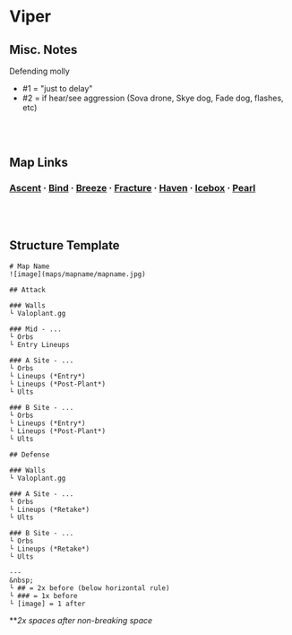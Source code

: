 # Viper

## Misc. Notes
Defending molly
- #1 = "just to delay"
- #2 = if hear/see aggression (Sova drone, Skye dog, Fade dog, flashes, etc)


&nbsp;  
&nbsp;  
## Map Links

### [Ascent](maps/ascent/ascent.md) · [Bind](maps/bind/bind.md) · [Breeze](maps/breeze/breeze.md) · [Fracture](maps/fracture/fracture.md) · [Haven](maps/haven/haven.md) · [Icebox](maps/icebox/icebox.md) · [Pearl](maps/pearl/pearl.md)

&nbsp;  
&nbsp;  
## Structure Template

```
# Map Name
![image](maps/mapname/mapname.jpg)

## Attack

### Walls
└ Valoplant.gg

### Mid - ...
└ Orbs
└ Entry Lineups

### A Site - ...
└ Orbs
└ Lineups (*Entry*)
└ Lineups (*Post-Plant*)
└ Ults

### B Site - ...
└ Orbs
└ Lineups (*Entry*)
└ Lineups (*Post-Plant*)
└ Ults

## Defense

### Walls
└ Valoplant.gg

### A Site - ...
└ Orbs
└ Lineups (*Retake*)
└ Ults

### B Site - ...
└ Orbs
└ Lineups (*Retake*)
└ Ults
```


```
---
&nbsp;  
└ ## = 2x before (below horizontal rule)
└ ### = 1x before
└ [image] = 1 after
```
***2x spaces after non-breaking space*